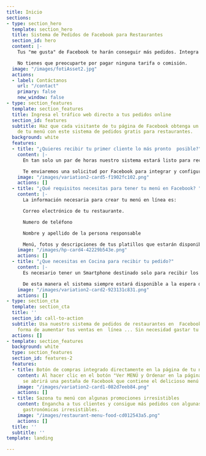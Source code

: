 ```yaml
---
title: Inicio
sections:
- type: section_hero
  template: section_hero
  title: Sistema de Pedidos de Facebook para Restaurantes
  section_id: hero
  content: |-
    Tus "me gusta" de Facebook te harán conseguir más pedidos. Integra nuestro sistema de pedidos gratuito directamente con Facebook.

    No tienes que preocuparte por pagar ninguna tarifa o comisión.
  image: "/images/fotiAsset2.jpg"
  actions:
  - label: Contáctanos
    url: "/contact"
    primary: false
    new_window: false
- type: section_features
  template: section_features
  title: Ingresa el tráfico web directo a tus pedidos online
  section_id: features
  subtitle: Haz que cada visitante de tu página de Facebook obtenga un delicioso platillo
    de tu menú con este sistema de pedidos gratis para restaurantes.
  background: white
  features:
  - title: "¿Quieres recibir tu primer cliente lo más pronto  posible?"
    content: |-
      En tan solo un par de horas nuestro sistema estará listo para recibir pedidos mediante Facebook.

      Te enviaremos una solicitud por Facebook para integrar y configurar el menú de tu restaurante, el administrador de la pagina debe aceptarla para continuar con la integración.
    image: "/images/variation2-card5-f1902fc102.png"
    actions: []
  - title: "¿Qué requisitos necesitas para tener tu menú en Facebook? "
    content: |-
      La información necesaria para crear tu menú en línea es:

      Correo electrónico de tu restaurante.

      Numero de teléfono

      Nombre y apellido de la persona responsable

      Menú, fotos y descripciones de tus platillos que estarán disponibles en el menú de Facebook.
    image: "/images/hp-card4-42229b543e.png"
    actions: []
  - title: "¿Que necesitas en Cocina para recibir tu pedido?"
    content: |-
      Es necesario tener un Smartphone destinado solo para recibir los pedidos realizados.

      De esta manera el sistema siempre estará disponible a la espera de una orden.
    image: "/images/variation2-card2-923131c831.png"
    actions: []
- type: section_cta
  template: section_cta
  title: ''
  section_id: call-to-action
  subtitle: Usa nuestro sistema de pedidos de restaurantes en  Facebook como una nueva
    forma de aumentar tus ventas en  línea ... Sin necesidad gastar tu dinero.
  actions: []
- template: section_features
  background: white
  type: section_features
  section_id: features-2
  features:
  - title: Botón de compras integrado directamente en la página de tu negocio.
    content: Al hacer clic en el botón "Ver MENÚ y Ordenar en la página de tu restaurante,
      se abrirá una pestaña de Facebook que contiene el delicioso menú de tu restaurante.
    image: "/images/variation2-card1-082d7eeb84.png"
    actions: []
  - title: Sazona tu menú con algunas promociones irresistibles
    content: Engancha a tus clientes y consigue más pedidos con algunas promociones
      gastronómicas irresistibles.
    image: "/images/restaurant-menu-food-cd012543a5.png"
    actions: []
  title: ''
  subtitle: ''
template: landing

---
```

